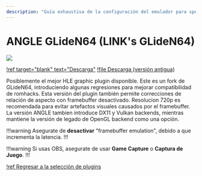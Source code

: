 ```yaml
---
description: "Guía exhaustiva de la configuración del emulador para speedruns de Super Mario 64" 
---
```


# ANGLE GLideN64 (LINK's GLideN64)

![](./img/gliden64_link.png)

[!ref target="blank" text="Descarga"](https://github.com/aglab2/GLideN64/releases)
[!file Descarga (versión antigua)](https://www.mediafire.com/file/k9ad2bdodde327u/GLideN64-sm64hacks.zip/file)

Posiblemente el mejor HLE graphic plugin disponible. Este es un fork de GLideN64, introduciendo algunas regresiones para mejorar compatibilidad de romhacks. Esta versión del plugin también permite correcciones de relación de aspecto con framebuffer desactivado. Resolucion 720p es recomendada para evitar artefactos visuales causados por el framebuffer. La versión ANGLE tambien introduce DX11 y Vulkan backends, mientras mantiene la versión de legado de OpenGL backend como una opción.

!!!warning
Asegurate de **desactivar** "framebuffer emulation", debido a que incrementa la latencia.
!!!

!!!warning
Si usas OBS, asegurate de usar **Game Capture** o **Captura de Juego**.
!!!

[!ref Regresar a la selección de plugins](plugin_setup.md#selección-de-plugins)
